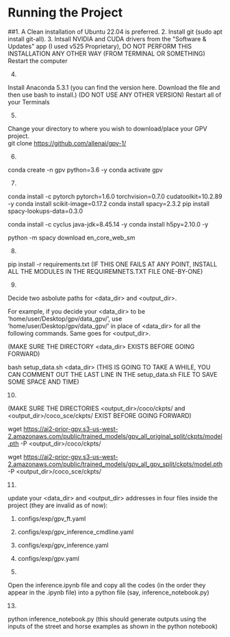 # Running the Project


##1. 
A Clean installation of Ubuntu 22.04 is preferred.
2. 
Install git (sudo apt install git-all).
3. 
Intsall NVIDIA and CUDA drivers from the "Software & Updates" app (I used v525 Proprietary), 
DO NOT PERFORM THIS INSTALLATION ANY OTHER WAY (FROM TERMINAL OR SOMETHING)
Restart the computer

4. 
Install Anaconda 5.3.1 (you can find the version here. Download the file and then use bash to install.) 
(DO NOT USE ANY OTHER VERSION)
Restart all of your Terminals

    
5.
Change your directory to where you wish to download/place your GPV project.  
git clone https://github.com/allenai/gpv-1/

6. 
conda create -n gpv python=3.6 -y
conda activate gpv


7.
conda install -c pytorch pytorch=1.6.0 torchvision=0.7.0 cudatoolkit=10.2.89 -y
conda install scikit-image=0.17.2 
conda install spacy=2.3.2 
pip install spacy-lookups-data=0.3.0

conda install -c cyclus java-jdk=8.45.14 -y
conda install h5py=2.10.0 -y

python -m spacy download en_core_web_sm


8.
pip install -r requirements.txt 
(IF THIS ONE FAILS AT ANY POINT, INSTALL ALL THE MODULES IN THE REQUIREMNETS.TXT FILE ONE-BY-ONE)



9.
Decide two asbolute paths for <data_dir> and <output_dir>.

For example, if you decide your <data_dir> to be ‘home/user/Desktop/gpv/data_gpv/’, use ‘home/user/Desktop/gpv/data_gpv/’ in place of <data_dir> for all the following commands. Same goes for <output_dir>.

(MAKE SURE THE DIRECTORY <data_dir> EXISTS BEFORE GOING FORWARD)

bash setup_data.sh <data_dir> 
(THIS IS GOING TO TAKE A WHILE, YOU CAN COMMENT OUT THE LAST LINE IN THE setup_data.sh FILE TO SAVE SOME SPACE AND TIME)



10.
(MAKE SURE THE DIRECTORIES <output_dir>/coco/ckpts/ and <output_dir>/coco_sce/ckpts/ EXIST BEFORE GOING FORWARD)

wget https://ai2-prior-gpv.s3-us-west-2.amazonaws.com/public/trained_models/gpv_all_original_split/ckpts/model.pth -P <output_dir>/coco/ckpts/

wget https://ai2-prior-gpv.s3-us-west-2.amazonaws.com/public/trained_models/gpv_all_gpv_split/ckpts/model.pth -P <output_dir>/coco_sce/ckpts/



11.
update your <data_dir> and <output_dir> addresses in four files inside the project (they are invalid as of now):

1. configs/exp/gpv_ft.yaml
2. configs/exp/gpv_inference_cmdline.yaml
3. configs/exp/gpv_inference.yaml
4. configs/exp/gpv.yaml


12.
Open the inference.ipynb file and copy all the codes (in the order they appear in the .ipynb file) into a python file (say, inference_notebook.py)


13.
python inference_notebook.py 
(this should generate outputs using the inputs of the street and horse examples as shown in the python notebook)
